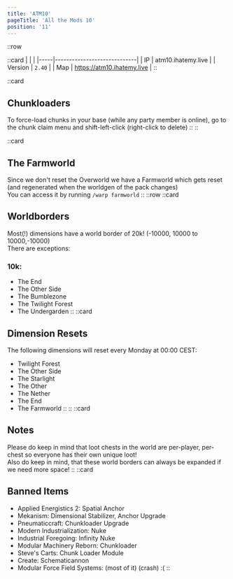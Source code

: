 ```yaml
---
title: 'ATM10'
pageTitle: 'All the Mods 10'
position: '11'
---
```

::row

::card
|     |                             |
|-----|-----------------------------|
| IP  |    atm10.ihatemy.live       |
| Version  |   `2.40`        |
| Map | <a href="https://atm10.ihatemy.live" target="_blank">https://atm10.ihatemy.live</a> |
::

::card
## Chunkloaders
To force-load chunks in your base (while any party member is online), go to the chunk claim menu and shift-left-click (right-click to delete)
::
::

::card
## The Farmworld
Since we don't reset the Overworld we have a Farmworld which gets reset (and regenerated when the worldgen of the pack changes)  
You can access it by running `/warp farmworld`
::
::row
::card
## Worldborders
Most(!) dimensions have a world border of 20k! (-10000, 10000 to 10000,-10000)  
There are exceptions:
### 10k:
- The End
- The Other Side
- The Bumblezone
- The Twilight Forest
- The Undergarden
::
::card
## Dimension Resets
The following dimensions will reset every Monday at 00:00 CEST:
- Twilight Forest
- The Other Side
- The Starlight
- The Other
- The Nether
- The End
- The Farmworld
::
::
::card
## Notes
Please do keep in mind that loot chests in the world are per-player, per-chest so everyone has their own unique loot!  
Also do keep in mind, that these world borders can always be expanded if we need more space!
::
::card
## Banned Items
- Applied Energistics 2: Spatial Anchor
- Mekanism: Dimensional Stabilizer, Anchor Upgrade
- Pneumaticcraft: Chunkloader Upgrade
- Modern Industrialization: Nuke
- Industrial Foregoing: Infinity Nuke
- Modular Machinery Reborn: Chunkloader
- Steve's Carts: Chunk Loader Module
- Create: Schematicannon
- Modular Force Field Systems: (most of it) (crash) :(
::